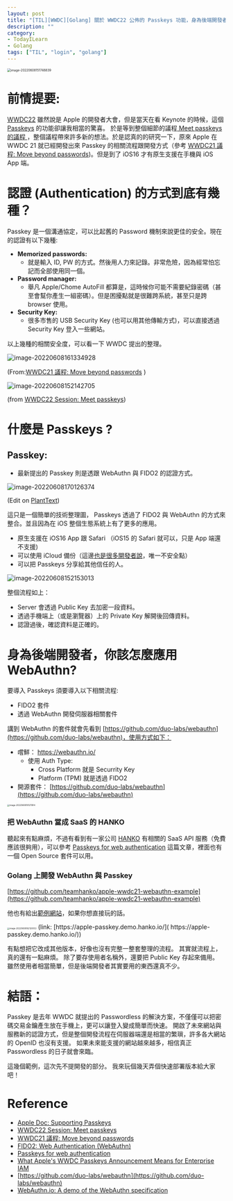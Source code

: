 ```yaml
---
layout: post
title: "[TIL][WWDC][Golang] 關於 WWDC22 公佈的 Passkeys 功能，身為後端開發者你該知道什麼?"
description: ""
category: 
- TodayILearn
- Golang
tags: ["TIL", "login", "golang"]
---
```


<img src="../images/2021/image-20220608151748839.png" alt="image-20220608151748839" style="zoom:50%;" />



# 前情提要:

[WWDC22](https://developer.apple.com/videos/wwdc2022/) 雖然說是 Apple 的開發者大會，但是當天在看 Keynote 的時候，這個 [Passkeys](https://developer.apple.com/documentation/authenticationservices/public-private_key_authentication/supporting_passkeys) 的功能卻讓我相當的驚喜。 於是等到整個細節的議程[ Meet passkeys 的議程 ](https://developer.apple.com/videos/play/wwdc2022/10092/)，整個議程帶來許多新的想法。於是認真的的研究一下，原來 Apple 在 WWDC 21 就已經開發出來 Passkey 的相關流程跟開發方式（參考 [WWDC21 議程: Move beyond passwords](https://developer.apple.com/videos/play/wwdc2021/10106/))。但是到了 iOS16 才有原生支援在手機與 iOS App 端。

# 認證 (Authentication) 的方式到底有幾種？

Passkey 是一個溝通協定，可以比起舊的 Password 機制來說更佳的安全。現在的認證有以下幾種:

- **Memorized passwords:**
  - 就是輸入 ID, PW 的方式。然後用人力來記錄。非常危險，因為經常怕忘記而全部使用同一個。
- **Password manager:**
  - 舉凡 Apple/Chome AutoFill 都算是，這時候你可能不需要紀錄密碼（甚至會幫你產生一組密碼）。但是困擾點就是很難跨系統，甚至只是跨 browser 使用。
- **Security Key:**
  - 很多市售的 USB Security Key (也可以用其他傳輸方式)，可以直接透過 Security Key 登入一些網站。

以上幾種的相關安全度，可以看一下 WWDC 提出的整理。



![image-20220608161334928](../images/2021/image-20220608161334928.png)

(From:[WWDC21 議程: Move beyond passwords](https://developer.apple.com/videos/play/wwdc2021/10106/) )

![image-20220608152142705](../images/2021/image-20220608152142705.png)

(from [WWDC22 Session: Meet passkeys](https://developer.apple.com/videos/play/wwdc2022/10092/))

# 什麼是 Passkeys ? 

## **Passkey:**

- 最新提出的 Passkey 則是透跟 WebAuthn 與 FIDO2 的認證方式。

![image-20220608170126374](../images/2021/image-20220608170126374.png)

(Edit on [PlantText](https://www.planttext.com/?text=SoWkIImgAStDuU8goIp9ILLuENtEisbx508IYukpKokB5PxFQdc-RTFprJEVjNS-dxBY-UmT81LT3IyMJdwsjV7vYkx73KrSN4_sxWTAlcXeLR3HrRLJUDRP_MpbV2k5bmtzBnlx5DmyNVoD580YJpks0SrxiQhtnTfEZHVjdI-RL-WeFEjfVxwbMvCBeWbY0CHAAuMdJPjVDZGg19GcvMGcAtYdLiAC34zDSYmjoSXJ05lla9gN0lG30000))

這只是一個簡單的技術整理圖， Passkeys 透過了 FIDO2 與 WebAuthn 的方式來整合。並且因為在 iOS 整個生態系統上有了更多的應用。

- 原生支援在 iOS16 App 跟 Safari  （iOS15 的 Safari 就可以，只是 App 端還不支援)
- 可以使用 iCloud 備份（這邊[也是很多開發者說](https://blog.hypr.com/what-apples-wwdc-passkeys-announcement-means-for-enterprise-iam)，唯一不安全點）
- 可以把 Passkeys 分享給其他信任的人。

![image-20220608152153013](../images/2021/image-20220608152153013.png)

整個流程如上：

- Server 會透過 Public Key 去加密一段資料。
- 透過手機端上（或是瀏覽器）上的 Private Key 解開後回傳資料。
- 認證過後，確認資料是正確的。

# 身為後端開發者，你該怎麼應用 WebAuthn?

要導入 Passkeys 須要導入以下相關流程:

- FIDO2 套件
- 透過 WebAuthn 開發伺服器相關套件

講到 WebAuthn 的套件就會先看到 [https://github.com/duo-labs/webauthn](https://github.com/duo-labs/webauthn)，使用方式如下：

- 嚐鮮：  https://webauthn.io/
  - 使用 Auth Type: 
    - Cross Platform 就是 Securrity Key
    - Platform (TPM) 就是透過 FIDO2
- 開源套件： [https://github.com/duo-labs/webauthn](https://github.com/duo-labs/webauthn)

<img src="../images/2021/image-20220608191211814.png" alt="image-20220608191211814" style="zoom: 33%;" />



### 把 WebAuthn 當成 SaaS 的 HANKO

聽起來有點麻煩，不過有看到有一家公司 [HANKO](https://www.hanko.io/) 有相關的 SaaS API 服務（免費應該很夠用），可以參考 [Passkeys for web authentication](https://www.hanko.io/blog/passkeys-part-1) 這篇文章，裡面也有一個 Open Source 套件可以用。

### Golang 上開發 WebAuthn 與 Passkey

[https://github.com/teamhanko/apple-wwdc21-webauthn-example](https://github.com/teamhanko/apple-wwdc21-webauthn-example)

他也有給出[範例網站](https://apple-passkey.demo.hanko.io/)，如果你想直接玩的話。

<img src="../images/2021/image-20220608182120053.png" alt="image-20220608182120053" style="zoom:33%;" />
(link: [https://apple-passkey.demo.hanko.io/]( https://apple-passkey.demo.hanko.io/))

有點想把它改成其他版本，好像也沒有完整一整套整理的流程。 其實就流程上，真的還有一點麻煩。 除了要存使用者名稱外，還要把 Public Key 存起來備用。 雖然使用者相當簡單，但是後端開發者其實要用的東西還真不少。

# 結語：

Passkey 是去年 WWDC 就提出的 Passwordless 的解決方案，不僅僅可以把密碼交易金鑰產生放在手機上，更可以讓登入變成簡單而快速。 開啟了未來網站與服務新的認證方式，但是整個開發流程在伺服器端還是相當的繁瑣，許多各大網站的 OpenID 也沒有支援。 如果未來能支援的網站越來越多，相信真正 Passwordless 的日子就會來臨。

這幾個範例，這次先不提開發的部分。 我來玩個幾天弄個快速部署版本給大家吧！

# Reference

-  [Apple Doc: Supporting Passkeys](https://developer.apple.com/documentation/authenticationservices/public-private_key_authentication/supporting_passkeys)
-  [WWDC22 Session: Meet passkeys](https://developer.apple.com/videos/play/wwdc2022/10092/)
-   [WWDC21 議程: Move beyond passwords](https://developer.apple.com/videos/play/wwdc2021/10106/)
-  [FIDO2: Web Authentication (WebAuthn)](https://fidoalliance.org/fido2-2/fido2-web-authentication-webauthn/)
-  [Passkeys for web authentication](https://www.hanko.io/blog/passkeys-part-1)
-  [What Apple's WWDC Passkeys Announcement Means for Enterprise IAM](https://blog.hypr.com/what-apples-wwdc-passkeys-announcement-means-for-enterprise-iam)
-  [https://github.com/duo-labs/webauthn](https://github.com/duo-labs/webauthn)
- [WebAuthn.io: A demo of the WebAuthn specification](https://webauthn.io/)





